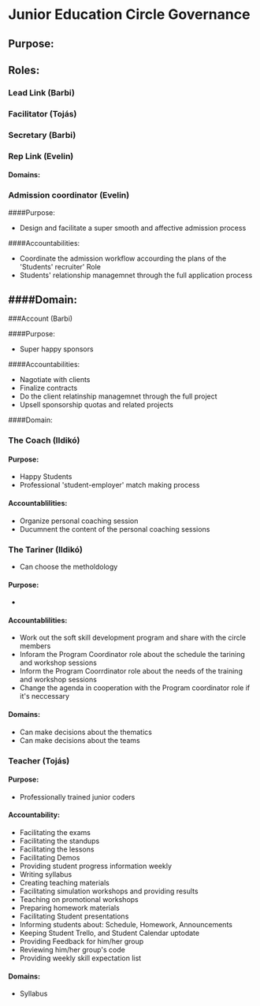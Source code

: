 # Junior Education Circle Governance

## Purpose:

## Roles:

### Lead Link (Barbi)
### Facilitator (Tojás)
### Secretary (Barbi)
### Rep Link (Evelin)

#### Domains:

### Admission coordinator (Evelin)

####Purpose: 
- Design and facilitate a super smooth and affective admission process

####Accountabilities: 
- Coordinate the admission workflow accourding the  plans of the 'Students' recruiter' Role
- Students' relationship managemnet through the full application process

####Domain: 
- 

###Account (Barbi)

####Purpose:
- Super happy sponsors

####Accountabilities: 
- Nagotiate with clients
- Finalize contracts
- Do the client relatinship managemnet through the full project
- Upsell sponsorship quotas and related projects

####Domain: 

### The Coach (Ildikó)

#### Purpose:
- Happy Students
-  Professional 'student-employer' match making process

#### Accountablilities:
- Organize personal coaching session
- Ducumnent the content of the personal coaching sessions

### The Tariner (Ildikó)
- Can choose the metholdology

#### Purpose:
- 

#### Accountablilities:

- Work out the soft skill development program and share with the circle members
- Inforam the Program Coordinator role about the schedule the tarining and workshop sessions
- Inform the Program Coorrdinator role about the needs of the training and workshop sessions
- Change the agenda in cooperation with the Program coordinator role if it's neccessary

#### Domains:
- Can make decisions about the thematics
- Can make decisions about the teams


### Teacher (Tojás)

#### Purpose:
- Professionally trained junior coders

#### Accountability:
- Facilitating the exams
- Facilitating the standups
- Facilitating the lessons
- Facilitating Demos
- Providing student progress information weekly
- Writing syllabus
- Creating teaching materials
- Facilitating simulation workshops and providing results
- Teaching on promotional workshops
- Preparing homework materials
- Facilitating Student presentations
- Informing students about: Schedule, Homework, Announcements
- Keeping Student Trello, and Student Calendar uptodate
- Providing Feedback for him/her group
- Reviewing him/her group's code
- Providing weekly skill expectation list

#### Domains:
- Syllabus 

